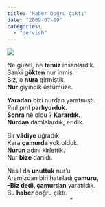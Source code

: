 ```yaml
---
title: "Haber Doğru çıktı"
date: "2009-07-09"
categories: 
  - "dervish"
---
```


![](/uploads/image/nur4cn_1_.jpg)

Ne güzel, ne **temiz** insanlardık.  
Sanki **gökten** nur inmiş  
Biz, o **nura** girmiştik.  
**Nur** giyindik üstümüze.

**Yaradan** bizi nurdan yaratmıştı.  
Pırıl pırıl **parlıyorduk.**  
**Sonra** ne oldu ? **Karardık.  
Nurdan** damlalardık, eridik.

Bir **vâdiye** uğradık,  
Kara **çamurda** yok olduk.  
**Nurun** adını kirlettik.  
Nur **bize** darıldı.

Nasıl da **unuttuk** nur’u  
Aramızdan biri hatırladı **çamuru,  
**–Biz dedi, ç**amurdan** yaratıldık.  
Bu **haber** doğru çıktı.  
                                     \*
